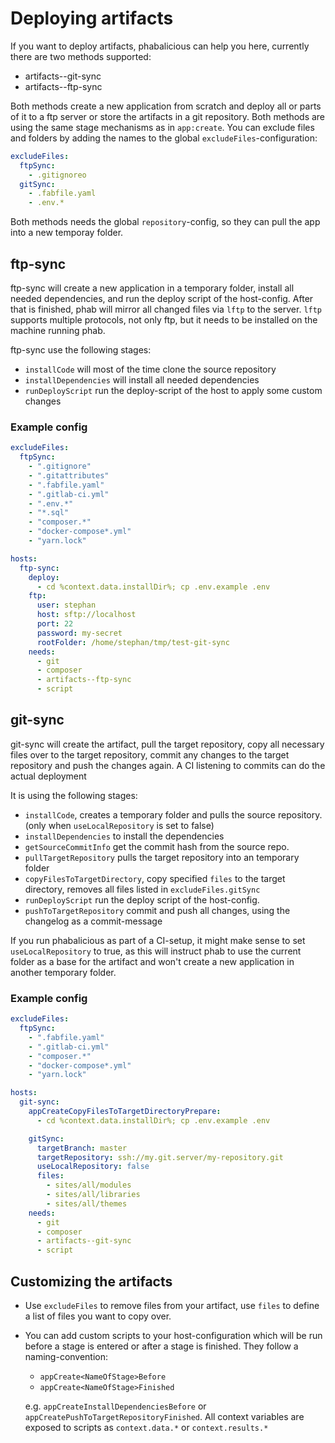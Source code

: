 # Deploying artifacts

If you want to deploy artifacts, phabalicious can help you here, currently there are two methods supported:

* artifacts--git-sync
* artifacts--ftp-sync

Both methods create a new application from scratch and deploy all or parts of it to a ftp server or store the artifacts in a git repository. Both methods are using the same stage mechanisms as in `app:create`. You can exclude files and folders by adding the names to the global `excludeFiles`-configuration:

```yaml
excludeFiles:
  ftpSync:
    - .gitignoreo
  gitSync:
    - .fabfile.yaml
    - .env.*
```

Both methods needs the global `repository`-config, so they can pull the app into a new temporay folder.

## ftp-sync

ftp-sync will create a new application in a temporary folder, install all needed dependencies, and run the deploy script of the host-config. After that is finished, phab will mirror all changed files via `lftp` to the server. `lftp` supports multiple protocols, not only ftp, but it needs to be installed on the machine running phab.

ftp-sync use the following stages:

* `installCode` will most of the time clone the source repository
* `installDependencies` will install all needed dependencies
* `runDeployScript` run the deploy-script of the host to apply some custom changes

### Example config

```yaml
excludeFiles:
  ftpSync:
    - ".gitignore"
    - ".gitattributes"
    - ".fabfile.yaml"
    - ".gitlab-ci.yml"
    - ".env.*"
    - "*.sql"
    - "composer.*"
    - "docker-compose*.yml"
    - "yarn.lock"

hosts:
  ftp-sync:
    deploy:
      - cd %context.data.installDir%; cp .env.example .env
    ftp:
      user: stephan
      host: sftp://localhost
      port: 22
      password: my-secret
      rootFolder: /home/stephan/tmp/test-git-sync
    needs:
      - git
      - composer
      - artifacts--ftp-sync
      - script

```

## git-sync

git-sync will create the artifact, pull the target repository, copy all necessary files over to the target repository, commit any changes to the target repository and push the changes again. A CI listening to commits can do the actual deployment

It is using the following stages:

* `installCode`, creates a temporary folder and pulls the source repository. (only when `useLocalRepository` is set to false)
* `installDependencies` to install the dependencies
* `getSourceCommitInfo` get the commit hash from the source repo.
* `pullTargetRepository` pulls the target repository into an temporary folder
* `copyFilesToTargetDirectory`, copy specified `files` to the target directory, removes all files listed in `excludeFiles.gitSync`
* `runDeployScript` run the deploy script of the host-config.
* `pushToTargetRepository` commit and push all changes, using the changelog as a commit-message

If you run phabalicious as part of a CI-setup, it might make sense to set `useLocalRepository` to true, as this will instruct phab to use the current folder as a base for the artifact and won't create a new application in another temporary folder.

### Example config

```yaml
excludeFiles:
  ftpSync:
    - ".fabfile.yaml"
    - ".gitlab-ci.yml"
    - "composer.*"
    - "docker-compose*.yml"
    - "yarn.lock"

hosts:
  git-sync:
    appCreateCopyFilesToTargetDirectoryPrepare:
      - cd %context.data.installDir%; cp .env.example .env

    gitSync:
      targetBranch: master
      targetRepository: ssh://my.git.server/my-repository.git
      useLocalRepository: false
      files:
        - sites/all/modules
        - sites/all/libraries
        - sites/all/themes
    needs:
      - git
      - composer
      - artifacts--git-sync
      - script
```

## Customizing the artifacts

* Use `excludeFiles` to remove files from your artifact, use `files` to define a list of files you want to copy over. 
* You can add custom scripts to your host-configuration which will be run before a stage is entered or after a stage is finished. They follow a naming-convention:
    * `appCreate<NameOfStage>Before`
    * `appCreate<NameOfStage>Finished`
    
   e.g. `appCreateInstallDependenciesBefore` or `appCreatePushToTargetRepositoryFinished`. All context variables are exposed to scripts as `context.data.*` or `context.results.*`


